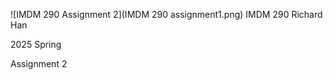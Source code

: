 ![IMDM 290 Assignment 2](IMDM 290 assignment1.png)
IMDM 290 Richard Han

2025 Spring

Assignment 2


